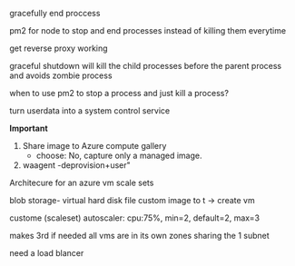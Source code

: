 gracefully end proccess 



pm2 for node to stop and end processes instead of killing them everytime

get reverse proxy working


graceful shutdown will kill the child processes before the parent process and avoids zombie process 

when to use pm2 to stop a process and just kill a process?


turn userdata into a system control service



**Important**
1. Share image to Azure compute gallery
    - choose: No, capture only a managed image.
2. waagent -deprovision+user"


Architecure for an azure vm scale sets


blob storage- virtual hard disk file custom image to t -> create vm


custome (scaleset) autoscaler:
cpu:75%, min=2, default=2, max=3 


makes 3rd if needed all vms are in its own zones sharing the 1 subnet 


need a load blancer